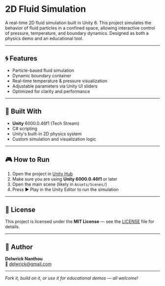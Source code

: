 # 2D Fluid Simulation

A real-time 2D fluid simulation built in Unity 6. This project simulates the behavior of fluid particles in a confined space, allowing interactive control of pressure, temperature, and boundary dynamics. Designed as both a physics demo and an educational tool.

---

## 🌀 Features

- Particle-based fluid simulation
- Dynamic boundary container
- Real-time temperature & pressure visualization
- Adjustable parameters via Unity UI sliders
- Optimized for clarity and performance

---

## 🔧 Built With

- **Unity** 6000.0.46f1 (Tech Stream)
- C# scripting
- Unity's built-in 2D physics system
- Custom simulation and visualization logic

---

## 🎮 How to Run

1. Open the project in [Unity Hub](https://unity.com/download)
2. Make sure you are using **Unity 6000.0.46f1** or later
3. Open the main scene (likely in `Assets/Scenes/`)
4. Press ▶️ Play in the Unity Editor to run the simulation

---

## 📄 License

This project is licensed under the **MIT License** — see the [LICENSE](LICENSE) file for details.

---

## 🙋 Author

**Delwrick Nanthou**  
📧 delwrick@gmail.com

---

*Fork it, build on it, or use it for educational demos — all welcome!*
